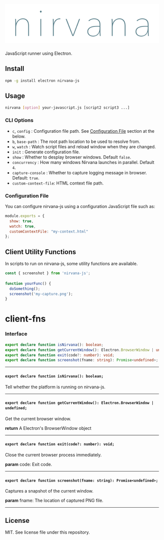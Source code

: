 # ![Nirvana](./logo.png)
JavaScript runner using Electron.

## Install

```sh
npm -g install electron nirvana-js
```

## Usage

```sh
nirvana [option] your-javascript.js [script2 script3 ...]
```

### CLI Options

- `c`, `config` : Configuration file path. See [Configuration File](#configuration-file) section at the below.
- `b`, `base-path` : The root path location to be used to resolve from.
- `w`, `watch` : Watch script files and reload window when they are changed.
- `init` : Generate configuration file.
- `show` : Whether to desplay browser windows. Default `false`.
- `concurrency` : How many windows Nirvana launches in parallel. Default `4`.
- `capture-console` : Whether to capture logging message in browser. Default: `true`.
- `custom-context-file`: HTML context file path.

### Configuration File

You can configure nirvana-js using a configuration JavaScript file such as:

```js
module.exports = {
  show: true,
  watch: true,
  customContextFile: "my-context.html"
};
```

## Client Utility Functions
In scripts to run on nirvana-js, some utility functions are available.

```js
const { screenshot } from 'nirvana-js';

function yourFunc() {
  doSomething();
  screenshot('my-capture.png');
}
```
<!-- doc -->
# client-fns
<!-- THIS DOCUMENT IS AUTOMATICALLY GENERATED FROM src/*.ts -->
<!-- Please edit src/*.ts and `npm run build:docs:api` -->


### Interface

```typescript
export declare function isNirvana(): boolean;
export declare function getCurrentWindow(): Electron.BrowserWindow | undefined;
export declare function exit(code?: number): void;
export declare function screenshot(fname: string): Promise<undefined>;
```

----

#### `export declare function isNirvana(): boolean;`



Tell whether the platform is running on nirvana-js.

----

#### `export declare function getCurrentWindow(): Electron.BrowserWindow | undefined;`



Get the current browser window.


<b>return</b> A Electron's BrowserWindow object

----

#### `export declare function exit(code?: number): void;`



Close the current browser process immediately.


<b>param</b> code: Exit code.

----

#### `export declare function screenshot(fname: string): Promise<undefined>;`



Captures a snapshot of the current window.


<b>param</b> fname: The location of captured PNG file.

----


<!-- end:doc -->

## License
MIT. See license file under this repository.
